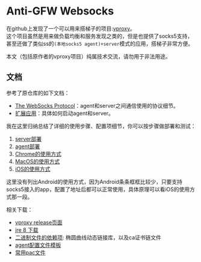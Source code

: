 # Anti-GFW Websocks

在github上发现了一个可以用来搭梯子的项目:[vproxy](https://github.com/wkgcass/vproxy)。  
这个项目虽然是用来做负载均衡和服务发现之类的，但是也提供了socks5支持，甚至还做了类似ss的`(本地socks5 agent)+server`模式的应用，搭梯子非常方便。

本文（包括原作者的vproxy项目）纯属技术交流，请勿用于非法用途。

## 文档

参考了原仓库的如下文档：

* [The WebSocks Protocol](https://github.com/wkgcass/vproxy/blob/master/doc/websocks.md)：agent和server之间通信使用的协议细节。
* [扩展应用](https://github.com/wkgcass/vproxy/blob/master/doc_zh/extended-app.md)：具体如何启动agent和server。

我在这里归纳总结了详细的使用步骤、配置项细节，你可以按步骤做部署和测试：

1. [server部署](https://github.com/asdltqlawsl/anti-gfw-websocks-doc/blob/master/docs/server%E9%83%A8%E7%BD%B2.md)
2. [agent部署](https://github.com/asdltqlawsl/anti-gfw-websocks-doc/blob/master/docs/agent%E9%83%A8%E7%BD%B2.md)
3. [Chrome的使用方式](https://github.com/asdltqlawsl/anti-gfw-websocks-doc/blob/master/docs/Chrome%E7%9A%84%E4%BD%BF%E7%94%A8%E6%96%B9%E5%BC%8F.md)
4. [MacOS的使用方式](https://github.com/asdltqlawsl/anti-gfw-websocks-doc/blob/master/docs/MacOS%E7%9A%84%E4%BD%BF%E7%94%A8%E6%96%B9%E5%BC%8F.md)
5. [iOS的使用方式](https://github.com/asdltqlawsl/anti-gfw-websocks-doc/blob/master/docs/iOS%E7%9A%84%E4%BD%BF%E7%94%A8%E6%96%B9%E5%BC%8F.md)

这里没有列出Android的使用方式，因为Android条条框框比较少，只要支持socks5接入的app，配置了地址后都可以正常使用，具体原理可以看iOS的使用方式那一段。

相关下载：

* [vproxy release页面](https://github.com/wkgcass/vproxy/releases)
* [jre 8 下载](https://www.oracle.com/technetwork/java/javase/downloads/jre8-downloads-2133155.html)
* [二进制文件的依赖项](https://github.com/wkgcass/vproxy/tree/master/dep): 椭圆曲线动态链接库，以及ca证书链文件
* [agent配置文件模板](https://raw.githubusercontent.com/wkgcass/vproxy/master/src/test/resources/websocks-agent-example.conf)
* [常用pac文件](https://raw.githubusercontent.com/petronny/gfwlist2pac/master/gfwlist.pac)

